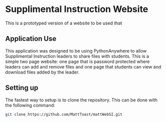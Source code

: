 # Supplimental Instruction Website

This is a prototyped version of a website to be used that

## Application Use

This application was designed to be using PythonAnywhere to allow Supplimental Instruction leaders to share files with students. This is a simple two page website: one page that is password protected where leaders can add and remove files and one page that students can view and download files added by the leader.

## Setting up

The fastest way to setup is to clone the repository. This can be done with the following command:

```sh
git clone https://github.com/MattToast/mattWebSI.git
```

